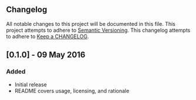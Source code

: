 ## Changelog
All notable changes to this project will be documented in this file.
This project attempts to adhere to [Semantic Versioning](http://semver.org/).
This changelog attempts to adhere to [Keep a CHANGELOG](http://keepachangelog.com/).

## [0.1.0] - 09 May 2016
### Added
- Initial release
- README covers usage, licensing, and rationale
